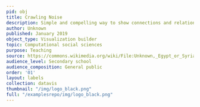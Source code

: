 ```yaml
---
pid: obj
title: Crawling Noise
description: Simple and compelling way to show connections and relationships within a community of individuals.
author: Unknown
published: January 2019
object_type: Visualization builder
topic: Computational social sciences
purpose: Teaching
source: https://commons.wikimedia.org/wiki/File:Unknown,_Egypt_or_Syria,_14th_Century_-_Sulwan_Al-Muta%27a_-_Google_Art_Project.jpg
audience_level: Secondary school
audience_composition: General public
order: '01'
layout: labels
collection: datavis
thumbnail: "/img/logo_black.png"
full: "/examplesrepo/img/logo_black.png"
---
```


